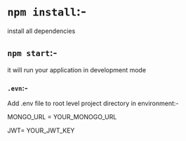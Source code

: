 # `npm install`:-

install all dependencies

## `npm start`:-

it will run your application in development mode

### `.evn`:-

Add .env file to root level project directory
in environment:-

MONGO_URL = YOUR_MONOGO_URL

JWT= YOUR_JWT_KEY

